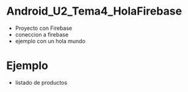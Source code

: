 # Android_U2_Tema4_HolaFirebase
- Proyecto con Firebase
- coneccion a firebase
- ejemplo con un hola mundo
# Ejemplo
- listado de productos
